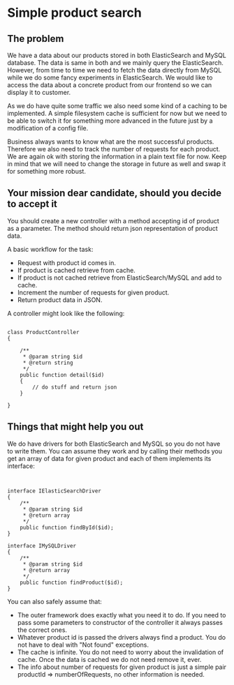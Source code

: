
# Simple product search

## The problem

We have a data about our products stored in both ElasticSearch and MySQL database. The data is same in both and we mainly query the ElasticSearch. However, from time to time we need to fetch the data directly from MySQL while we do some fancy experiments in ElasticSearch. We would like to access the data about a concrete product from our frontend so we can display it to customer.

As we do have quite some traffic we also need some kind of a caching to be implemented. A simple filesystem cache is sufficient for now but we need to be able to switch it for something more advanced in the future just by a modification of a config file.

Business always wants to know what are the most successful products. Therefore we also need to track the number of requests for each product. We are again ok with storing the information in a plain text file for now. Keep in mind that we will need to change the storage in future as well and swap it for something more robust.

## Your mission dear candidate, should you decide to accept it

You should create a new controller with a method accepting id of product as a parameter. The method should return json representation of product data.

A basic workflow for the task:

-   Request with product id comes in.
-   If product is cached retrieve from cache.
-   If product is not cached retrieve from ElasticSearch/MySQL and add to cache.
-   Increment the number of requests for given product.
-   Return product data in JSON.

A controller might look like the following:

```

class ProductController
{

    /**
     * @param string $id
     * @return string
     */
    public function detail($id)
    {
        // do stuff and return json
    }

}

```

## Things that might help you out

We do have drivers for both ElasticSearch and MySQL so you do not have to write them. You can assume they work and by calling their methods you get an array of data for given product and each of them implements its interface:

```


interface IElasticSearchDriver
{
	/**
	 * @param string $id
	 * @return array
	 */
	public function findById($id);
}

interface IMySQLDriver
{
	/**
	 * @param string $id
	 * @return array
	 */
	public function findProduct($id);
}

```

You can also safely assume that:

-   The outer framework does exactly what you need it to do. If you need to pass some parameters to constructor of the controller it always passes the correct ones.
-   Whatever product id is passed the drivers always find a product. You do not have to deal with "Not found" exceptions.
-   The cache is infinite. You do not need to worry about the invalidation of cache. Once the data is cached we do not need remove it, ever.
-   The info about number of requests for given product is just a simple pair productId => numberOfRequests, no other information is needed.